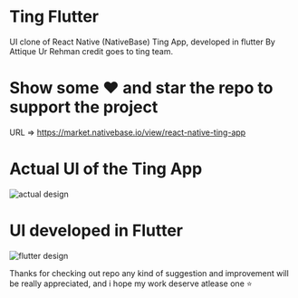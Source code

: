 # Ting Flutter
UI clone of React Native (NativeBase) Ting App, developed in flutter By Attique Ur Rehman
credit goes to ting team. 
# Show some ❤️ and star the repo to support the project

URL => https://market.nativebase.io/view/react-native-ting-app

# Actual UI of the Ting App
![actual design ](https://github.com/AatiqUrRehman/ting_flutter/blob/master/assets/images/KyYGZc31QHAqkpFM.png)

# UI developed in Flutter
![flutter design ](https://github.com/AatiqUrRehman/ting_flutter/blob/master/assets/images/merge_from_ofoct.jpg)

Thanks for checking out repo any kind of suggestion and improvement will be really appreciated, and i hope my work deserve atlease one ⭐
